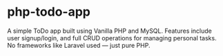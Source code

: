 # php-todo-app
A simple ToDo app built using Vanilla PHP and MySQL. Features include user signup/login, and full CRUD operations for managing personal tasks. No frameworks like Laravel used — just pure PHP.
